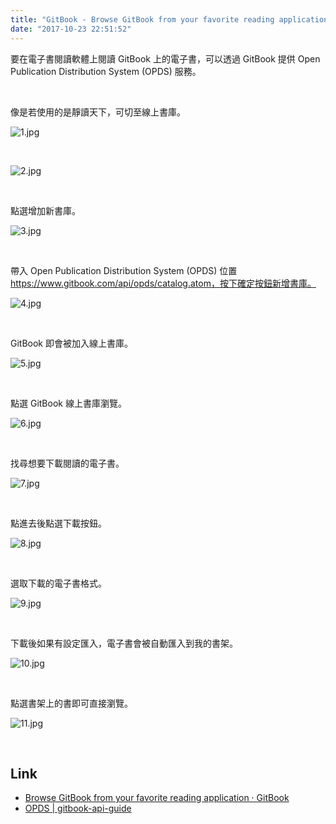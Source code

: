 ```yaml
---
title: "GitBook - Browse GitBook from your favorite reading application"
date: "2017-10-23 22:51:52"
---
```



要在電子書閱讀軟體上閱讀 GitBook 上的電子書，可以透過 GitBook 提供 Open Publication Distribution System (OPDS) 服務。  

<!-- More -->

<br/>


像是若使用的是靜讀天下，可切至線上書庫。  

![1.jpg](1.jpg)

<br/>


![2.jpg](2.jpg)

<br/>


點選增加新書庫。  

![3.jpg](3.jpg)

<br/>


帶入 Open Publication Distribution System (OPDS) 位置 https://www.gitbook.com/api/opds/catalog.atom，按下確定按鈕新增書庫。  

![4.jpg](4.jpg)

<br/>


GitBook 即會被加入線上書庫。  

![5.jpg](5.jpg)

<br/>


點選 GitBook 線上書庫瀏覽。  

![6.jpg](6.jpg)

<br/>


找尋想要下載閱讀的電子書。  

![7.jpg](7.jpg)

<br/>


點進去後點選下載按鈕。  

![8.jpg](8.jpg)

<br/>


選取下載的電子書格式。  

![9.jpg](9.jpg)

<br/>


下載後如果有設定匯入，電子書會被自動匯入到我的書架。  

![10.jpg](10.jpg)

<br/>


點選書架上的書即可直接瀏覽。  

![11.jpg](11.jpg)

<br/>


Link
----
* [Browse GitBook from your favorite reading application · GitBook](https://www.gitbook.com/blog/features/opds)
* [OPDS | gitbook-api-guide](https://wastemobile.gitbooks.io/gitbook-api-guide/content/opds/index.html)
